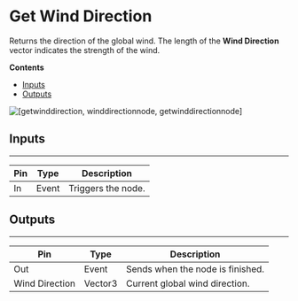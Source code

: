 # Get Wind Direction<a name="get-wind-direction-node"></a>

Returns the direction of the global wind\. The length of the **Wind Direction** vector indicates the strength of the wind\.

**Contents**
+ [Inputs](#get-wind-direction-node-input)
+ [Outputs](#get-wind-direction-node-output)

![\[getwinddirection, winddirectionnode, getwinddirectionnode\]](http://docs.aws.amazon.com/lumberyard/latest/userguide/images/scriptcanvasnodes/script-canvas-get-wind-direction-node.PNG)

## Inputs<a name="get-wind-direction-node-input"></a>


****  

| Pin | Type | Description | 
| --- | --- | --- | 
| In | Event | Triggers the node\. | 

## Outputs<a name="get-wind-direction-node-output"></a>


****  

| Pin | Type | Description | 
| --- | --- | --- | 
| Out | Event | Sends when the node is finished\. | 
| Wind Direction | Vector3 | Current global wind direction\. | 